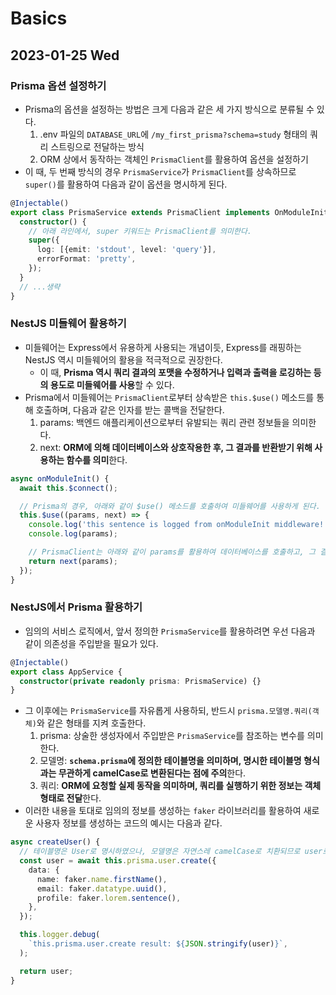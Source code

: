 # Basics
## 2023-01-25 Wed
### Prisma 옵션 설정하기
* Prisma의 옵션을 설정하는 방법은 크게 다음과 같은 세 가지 방식으로 분류될 수 있다.
    1. .env 파일의 `DATABASE_URL`에 `/my_first_prisma?schema=study` 형태의 쿼리 스트링으로 전달하는 방식
    2. ORM 상에서 동작하는 객체인 `PrismaClient`를 활용하여 옵션을 설정하기
* 이 때, 두 번째 방식의 경우 `PrismaService`가 `PrismaClient`를 상속하므로 `super()`를 활용하여 다음과 같이 옵션을 명시하게 된다.
```typescript
@Injectable()
export class PrismaService extends PrismaClient implements OnModuleInit {
  constructor() {
    // 아래 라인에서, super 키워드는 PrismaClient를 의미한다.
    super({
      log: [{emit: 'stdout', level: 'query'}],
      errorFormat: 'pretty',
    });
  }
  // ...생략
}
```

### NestJS 미들웨어 활용하기
* 미들웨어는 Express에서 유용하게 사용되는 개념이듯, Express를 래핑하는 NestJS 역시 미들웨어의 활용을 적극적으로 권장한다.
    * 이 때, **Prisma 역시 쿼리 결과의 포맷을 수정하거나 입력과 출력을 로깅하는 등의 용도로 미들웨어를 사용**할 수 있다.
* Prisma에서 미들웨어는 `PrismaClient`로부터 상속받은 `this.$use()` 메소드를 통해 호출하며, 다음과 같은 인자를 받는 콜백을 전달한다.
    1. params: 백엔드 애플리케이션으로부터 유발되는 쿼리 관련 정보들을 의미한다.
    2. next: **ORM에 의해 데이터베이스와 상호작용한 후, 그 결과를 반환받기 위해 사용하는 함수를 의미**한다.
```typescript
async onModuleInit() {
  await this.$connect();

  // Prisma의 경우, 아래와 같이 $use() 메소드를 호출하여 미들웨어를 사용하게 된다.
  this.$use((params, next) => {
    console.log('this sentence is logged from onModuleInit middleware!');
    console.log(params);

    // PrismaClient는 아래와 같이 params를 활용하여 데이터베이스를 호출하고, 그 결과를 반환받기 위해 next() 함수를 사용한다.
    return next(params);
  });
}
```

### NestJS에서 Prisma 활용하기
* 임의의 서비스 로직에서, 앞서 정의한 `PrismaService`를 활용하려면 우선 다음과 같이 의존성을 주입받을 필요가 있다.
```typescript
@Injectable()
export class AppService {
  constructor(private readonly prisma: PrismaService) {}
}
```
* 그 이후에는 `PrismaService`를 자유롭게 사용하되, 반드시 `prisma.모델명.쿼리(객체)`와 같은 형태를 지켜 호출한다.
    1. prisma: 상술한 생성자에서 주입받은 `PrismaService`를 참조하는 변수를 의미한다.
    2. 모델명: **`schema.prisma`에 정의한 테이블명을 의미하며, 명시한 테이블명 형식과는 무관하게 camelCase로 변환된다는 점에 주의**한다.
    3. 쿼리: **ORM에 요청할 실제 동작을 의미하며, 쿼리를 실행하기 위한 정보는 객체 형태로 전달**한다.
* 이러한 내용을 토대로 임의의 정보를 생성하는 `faker` 라이브러리를 활용하여 새로운 사용자 정보를 생성하는 코드의 예시는 다음과 같다.
```typescript
async createUser() {
  // 테이블명은 User로 명시하였으나, 모델명은 자연스레 camelCase로 치환되므로 user로 참조해야 한다.
  const user = await this.prisma.user.create({
    data: {
      name: faker.name.firstName(),
      email: faker.datatype.uuid(),
      profile: faker.lorem.sentence(),
    },
  });

  this.logger.debug(
    `this.prisma.user.create result: ${JSON.stringify(user)}`,
  );

  return user;
}
```